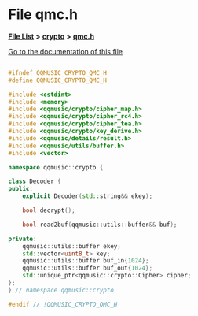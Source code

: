 

# File qmc.h

[**File List**](files.md) **>** [**crypto**](dir_544e59fdeba566aba49a0802b8225c84.md) **>** [**qmc.h**](qmc_8h.md)

[Go to the documentation of this file](qmc_8h.md)


```C++

#ifndef QQMUSIC_CRYPTO_QMC_H
#define QQMUSIC_CRYPTO_QMC_H

#include <cstdint>
#include <memory>
#include <qqmusic/crypto/cipher_map.h>
#include <qqmusic/crypto/cipher_rc4.h>
#include <qqmusic/crypto/cipher_tea.h>
#include <qqmusic/crypto/key_derive.h>
#include <qqmusic/details/result.h>
#include <qqmusic/utils/buffer.h>
#include <vector>

namespace qqmusic::crypto {

class Decoder {
public:
    explicit Decoder(std::string&& ekey);

    bool decrypt();

    bool read2buf(qqmusic::utils::buffer&& buf);

private:
    qqmusic::utils::buffer ekey;                     
    std::vector<uint8_t> key;                        
    qqmusic::utils::buffer buf_in{1024};             
    qqmusic::utils::buffer buf_out{1024};            
    std::unique_ptr<qqmusic::crypto::Cipher> cipher; 
};
} // namespace qqmusic::crypto

#endif // !QQMUSIC_CRYPTO_QMC_H
```


